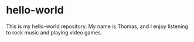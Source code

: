# hello-world
This is my hello-world repository.
My name is Thomas, and I enjoy listening to rock music and playing video games.
